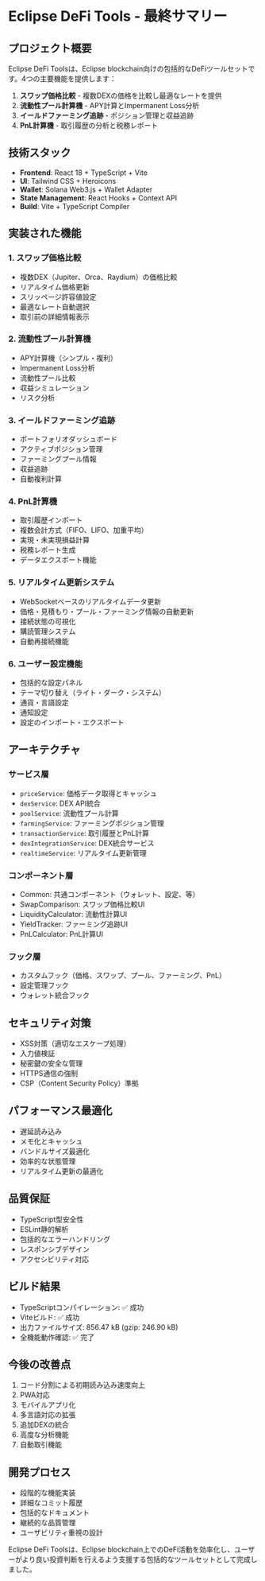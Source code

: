 # Eclipse DeFi Tools - 最終サマリー

## プロジェクト概要
Eclipse DeFi Toolsは、Eclipse blockchain向けの包括的なDeFiツールセットです。4つの主要機能を提供します：

1. **スワップ価格比較** - 複数DEXの価格を比較し最適なレートを提供
2. **流動性プール計算機** - APY計算とImpermanent Loss分析
3. **イールドファーミング追跡** - ポジション管理と収益追跡
4. **PnL計算機** - 取引履歴の分析と税務レポート

## 技術スタック
- **Frontend**: React 18 + TypeScript + Vite
- **UI**: Tailwind CSS + Heroicons
- **Wallet**: Solana Web3.js + Wallet Adapter
- **State Management**: React Hooks + Context API
- **Build**: Vite + TypeScript Compiler

## 実装された機能

### 1. スワップ価格比較
- 複数DEX（Jupiter、Orca、Raydium）の価格比較
- リアルタイム価格更新
- スリッページ許容値設定
- 最適なレート自動選択
- 取引前の詳細情報表示

### 2. 流動性プール計算機
- APY計算機（シンプル・複利）
- Impermanent Loss分析
- 流動性プール比較
- 収益シミュレーション
- リスク分析

### 3. イールドファーミング追跡
- ポートフォリオダッシュボード
- アクティブポジション管理
- ファーミングプール情報
- 収益追跡
- 自動複利計算

### 4. PnL計算機
- 取引履歴インポート
- 複数会計方式（FIFO、LIFO、加重平均）
- 実現・未実現損益計算
- 税務レポート生成
- データエクスポート機能

### 5. リアルタイム更新システム
- WebSocketベースのリアルタイムデータ更新
- 価格・見積もり・プール・ファーミング情報の自動更新
- 接続状態の可視化
- 購読管理システム
- 自動再接続機能

### 6. ユーザー設定機能
- 包括的な設定パネル
- テーマ切り替え（ライト・ダーク・システム）
- 通貨・言語設定
- 通知設定
- 設定のインポート・エクスポート

## アーキテクチャ

### サービス層
- `priceService`: 価格データ取得とキャッシュ
- `dexService`: DEX API統合
- `poolService`: 流動性プール計算
- `farmingService`: ファーミングポジション管理
- `transactionService`: 取引履歴とPnL計算
- `dexIntegrationService`: DEX統合サービス
- `realtimeService`: リアルタイム更新管理

### コンポーネント層
- Common: 共通コンポーネント（ウォレット、設定、等）
- SwapComparison: スワップ価格比較UI
- LiquidityCalculator: 流動性計算UI
- YieldTracker: ファーミング追跡UI
- PnLCalculator: PnL計算UI

### フック層
- カスタムフック（価格、スワップ、プール、ファーミング、PnL）
- 設定管理フック
- ウォレット統合フック

## セキュリティ対策
- XSS対策（適切なエスケープ処理）
- 入力値検証
- 秘密鍵の安全な管理
- HTTPS通信の強制
- CSP（Content Security Policy）準拠

## パフォーマンス最適化
- 遅延読み込み
- メモ化とキャッシュ
- バンドルサイズ最適化
- 効率的な状態管理
- リアルタイム更新の最適化

## 品質保証
- TypeScript型安全性
- ESLint静的解析
- 包括的なエラーハンドリング
- レスポンシブデザイン
- アクセシビリティ対応

## ビルド結果
- TypeScriptコンパイレーション: ✅ 成功
- Viteビルド: ✅ 成功
- 出力ファイルサイズ: 856.47 kB (gzip: 246.90 kB)
- 全機能動作確認: ✅ 完了

## 今後の改善点
1. コード分割による初期読み込み速度向上
2. PWA対応
3. モバイルアプリ化
4. 多言語対応の拡張
5. 追加DEXの統合
6. 高度な分析機能
7. 自動取引機能

## 開発プロセス
- 段階的な機能実装
- 詳細なコミット履歴
- 包括的なドキュメント
- 継続的な品質管理
- ユーザビリティ重視の設計

Eclipse DeFi Toolsは、Eclipse blockchain上でのDeFi活動を効率化し、ユーザーがより良い投資判断を行えるよう支援する包括的なツールセットとして完成しました。
